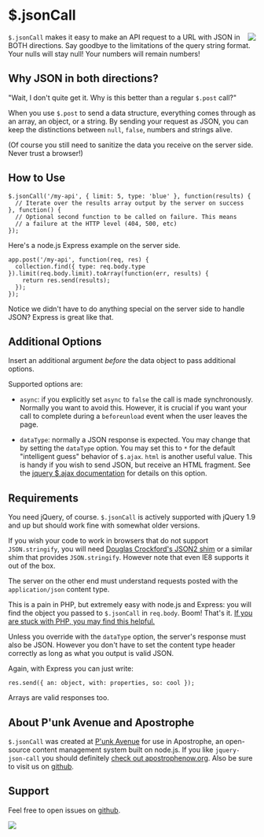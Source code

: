 # $.jsonCall

<a href="http://apostrophenow.org/"><img src="https://raw.github.com/punkave/jquery-json-call/master/logos/logo-box-madefor.png" align="right" /></a>

`$.jsonCall` makes it easy to make an API request to a URL with JSON in BOTH directions. Say goodbye to the limitations of the query string format. Your nulls will stay null! Your numbers will remain numbers!

## Why JSON in both directions?

"Wait, I don't quite get it. Why is this better than a regular `$.post` call?"

When you use `$.post` to send a data structure, everything comes through as an array, an object, or a string. By sending your request as JSON, you can keep the distinctions between `null`, `false`, numbers and strings alive.

(Of course you still need to sanitize the data you receive on the server side. Never trust a browser!)

## How to Use

    $.jsonCall('/my-api', { limit: 5, type: 'blue' }, function(results) {
      // Iterate over the results array output by the server on success
    }, function() {
      // Optional second function to be called on failure. This means
      // a failure at the HTTP level (404, 500, etc)
    });

Here's a node.js Express example on the server side.

    app.post('/my-api', function(req, res) {
      collection.find({ type: req.body.type }).limit(req.body.limit).toArray(function(err, results) {
        return res.send(results);
      });
    });

Notice we didn't have to do anything special on the server side to handle JSON? Express is great like that.

## Additional Options

Insert an additional argument *before* the data object to pass additional options.

Supported options are:

* `async`: if you explicitly set `async` to `false` the call is made synchronously. Normally you want to avoid this. However, it is crucial if you want your call to complete during a `beforeunload` event when the user leaves the page.

* `dataType`: normally a JSON response is expected. You may change that by setting the `dataType` option. You may set this to `*` for the default "intelligent guess" behavior of `$.ajax`. `html` is another useful value. This is handy if you wish to send JSON, but receive an HTML fragment. See the [jquery $.ajax documentation](http://api.jquery.com/jquery.ajax/) for details on this option.

## Requirements

You need jQuery, of course. `$.jsonCall` is actively supported with jQuery 1.9 and up but should work fine with somewhat older versions.

If you wish your code to work in browsers that do not support `JSON.stringify`, you will need [Douglas Crockford's JSON2 shim](https://github.com/douglascrockford/JSON-js) or a similar shim that provides `JSON.stringify`. However note that even IE8 supports it out of the box.

The server on the other end must understand requests posted with the `application/json` content type.

This is a pain in PHP, but extremely easy with node.js and Express: you will find the object you passed to `$.jsonCall` in `req.body`. Boom! That's it. [If you are stuck with PHP, you may find this helpful.](http://stackoverflow.com/questions/3063787/handle-json-request-in-php)

Unless you override with the `dataType` option, the server's response must also be JSON. However you don't have to set the content type header correctly as long as what you output is valid JSON.

Again, with Express you can just write:

    res.send({ an: object, with: properties, so: cool });

Arrays are valid responses too.

## About P'unk Avenue and Apostrophe

`$.jsonCall` was created at [P'unk Avenue](http://punkave.com) for use in Apostrophe, an open-source content management system built on node.js. If you like `jquery-json-call` you should definitely [check out apostrophenow.org](http://apostrophenow.org). Also be sure to visit us on [github](http://github.com/punkave).

## Support

Feel free to open issues on [github](http://github.com/punkave/jquery-json-call).

<a href="http://punkave.com/"><img src="https://raw.github.com/punkave/jquery-json-call/master/logos/logo-box-builtby.png" /></a>

